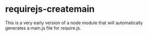 requirejs-createmain
====================

This is a very early version of a node module that will automatically generates a main.js file for require.js.